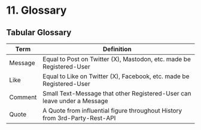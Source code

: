 # 11. Glossary
## Tabular Glossary

| Term    | Definition                                                                 |
|---------|----------------------------------------------------------------------------|
| Message | Equal to Post on Twitter (X), Mastodon, etc. made be Registered-User       |
| Like    | Equal to Like on Twitter (X), Facebook, etc. made be Registered-User       |
| Comment | Small Text-Message that other Registered-User can leave under a Message    |
| Quote   | A Quote from influential figure throughout History from 3rd-Party-Rest-API |